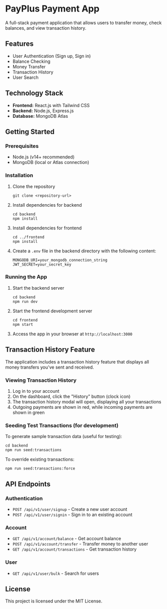 # PayPlus Payment App

A full-stack payment application that allows users to transfer money, check balances, and view transaction history.

## Features

- User Authentication (Sign up, Sign in)
- Balance Checking
- Money Transfer
- Transaction History
- User Search

## Technology Stack

- **Frontend:** React.js with Tailwind CSS
- **Backend:** Node.js, Express.js
- **Database:** MongoDB Atlas

## Getting Started

### Prerequisites

- Node.js (v14+ recommended)
- MongoDB (local or Atlas connection)

### Installation

1. Clone the repository
   ```
   git clone <repository-url>
   ```

2. Install dependencies for backend
   ```
   cd backend
   npm install
   ```

3. Install dependencies for frontend
   ```
   cd ../frontend
   npm install
   ```

4. Create a `.env` file in the backend directory with the following content:
   ```
   MONGODB_URI=your_mongodb_connection_string
   JWT_SECRET=your_secret_key
   ```

### Running the App

1. Start the backend server
   ```
   cd backend
   npm run dev
   ```

2. Start the frontend development server
   ```
   cd frontend
   npm start
   ```

3. Access the app in your browser at `http://localhost:3000`

## Transaction History Feature

The application includes a transaction history feature that displays all money transfers you've sent and received.

### Viewing Transaction History

1. Log in to your account
2. On the dashboard, click the "History" button (clock icon)
3. The transaction history modal will open, displaying all your transactions
4. Outgoing payments are shown in red, while incoming payments are shown in green

### Seeding Test Transactions (for development)

To generate sample transaction data (useful for testing):

```
cd backend
npm run seed:transactions
```

To override existing transactions:

```
npm run seed:transactions:force
```

## API Endpoints

### Authentication
- `POST /api/v1/user/signup` - Create a new user account
- `POST /api/v1/user/signin` - Sign in to an existing account

### Account
- `GET /api/v1/account/balance` - Get account balance
- `POST /api/v1/account/transfer` - Transfer money to another user
- `GET /api/v1/account/transactions` - Get transaction history

### User
- `GET /api/v1/user/bulk` - Search for users

## License

This project is licensed under the MIT License.
